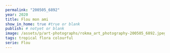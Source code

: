 ```yaml
---
permalink: "200505_6892"
year: 2020
title: Flou mon ami
show_in_home: true #true or blank
publish: # notyet or blank
image: /assets/p/art-photographs/rokma_art_photography-200505_6892.jpeg
tags: tropical flora colourful
serie: Flou
---
```

